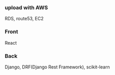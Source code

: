 ### upload with AWS
RDS, route53, EC2 <br>

### Front
React <br>

### Back
Django, DRF(Django Rest Framework), scikit-learn
